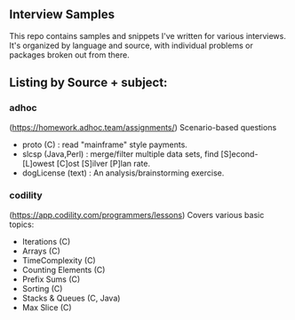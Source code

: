 ## Interview Samples

This repo contains samples and snippets I've written for various interviews.  It's organized by language and source, with
individual problems or packages broken out from there.  

## Listing by Source + subject: 
### adhoc 
(https://homework.adhoc.team/assignments/)  Scenario-based questions
 - proto (C) : read "mainframe" style payments.
 - slcsp (Java,Perl) : merge/filter multiple data sets, find [S]econd-[L]owest [C]ost [S]ilver [P]lan  rate.
 - dogLicense (text) : An analysis/brainstorming exercise.
 
### codility
 (https://app.codility.com/programmers/lessons)  Covers various basic topics:
 - Iterations (C)
 - Arrays (C)
 - TimeComplexity (C)
 - Counting Elements (C)
 - Prefix Sums (C)
 - Sorting (C)
 - Stacks & Queues (C, Java)
 - Max Slice (C)
 

